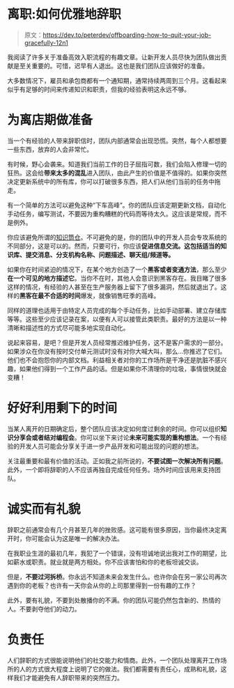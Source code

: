 # 离职:如何优雅地辞职

> 原文：<https://dev.to/peterdev/offboarding-how-to-quit-your-job-gracefully-12n1>

我阅读了许多关于准备高效入职流程的有趣文章。让新开发人员尽快为团队做出贡献是至关重要的。可惜，迟早有人退出。这也是我们团队应该做好的准备。

大多数情况下，雇员和承包商都有一个通知期，通常持续两周到三个月。这看起来似乎有足够的时间来传递知识和职责，但我的经验表明这永远不够。

# 为离店期做准备

当一个有经验的人带来辞职信时，团队内部通常会出现恐慌。突然，每个人都想要一些东西，放弃的人会非常忙。

有时候，野心会袭来。知道我们当前工作的日子屈指可数，我们会陷入修理一切的狂热。这会给**带来太多的混乱**进入团队，由此产生的价值是不值得的。如果你突然决定更新系统中的所有库，你可以打破很多东西，把人们从他们当前的任务中拖走。

有一个简单的方法可以避免这种“下车高峰”。你的团队应该定期更新文档，自动化手动任务，编写测试，不要因为重构糟糕的代码而等待太久。这应该是常规，而不是例外。

你应该避免所谓的[知识筒仓](https://www.investopedia.com/terms/s/silo-mentality.asp)。不可避免的是，你的团队中的开发人员会专攻系统的不同部分，这是可以的。然而，只要可行，你应该**促进信息交流。这包括适当的知识库、提交消息、分支机构名称、问题描述、聊天组/频道等。**

如果你在时间紧迫的情况下，在某个地方创造了一个**黑客或者变通方法**，那么至少**在一个可见的地方描述它**。当你不在时，其他人会意识到黑客存在。我目睹了很多这样的情况，有经验的人甚至在生产服务器上留下了很多漏洞，然后就退出了。这样的**黑客在最不合适的时间**爆发，就像销售旺季的高峰。

同样的道理也适用于由特定人员完成的每个手动任务，比如手动部署、建立存储库等等。这些至少应该记录在案，以便有人可以接管此类职责。最好的方法是以一种清晰和描述性的方式尽可能多地实现自动化。

说起来容易，是吧？但是开发人员经常推迟维护任务，这不是客户需求的一部分。如果涉众在你没有按时交付单元测试时没有对你大喊大叫，那么…你推迟了它们。他们也不会抱怨你的内部文档。利益相关者对你的工作场所是干净还是肮脏不感兴趣，如果他们得到一个工作产品的话。但是如果你不清理你的垃圾，事情很快就会变糟！

# 好好利用剩下的时间

当某人离开的日期确定后，整个团队应该决定如何度过剩余的时间。你可以组织**知识分享会或者结对编程会**。你可以坐下来讨论**未来可能实现的重构想法**。一个有经验的开发人员可能会分享关于进一步产品开发和可能出现的问题的想法。

关注最重要和最有价值的活动。正如我之前所说的，**不要试图一次解决所有问题**。此外，一个即将辞职的人不应该再独自完成任何任务。场外时间应该用来支持团队。

# 诚实而有礼貌

辞职之前通常会有几个月甚至几年的挫败感。这可能有很多原因，当你最终决定离开时，你可能会认为这是唯一的解决办法。

在我职业生涯的最初几年，我犯了一个错误，没有坦诚地说出我对工作的期望，比如薪水或职责。就业就是两方相处。你不应该害怕和你的老板坦诚交谈。

但是，**不要过河拆桥**。你永远不知道未来会发生什么。也许你会在另一家公司再次遇到你的老板？也许有一天你会从你的上司那里得到一份有趣的工作？

此外，要有礼貌，不要到处散播你的不满。你的团队可能仍然包含新的、热情的人。不要剥夺他们的动力。

# 负责任

人们辞职的方式很能说明他们的社交能力和情商。此外，一个团队处理离开工作场所的人的方式很大程度上说明了它的做法。我们都需要有责任心，成熟和礼貌，这样我们才能避免有人辞职带来的突然压力。